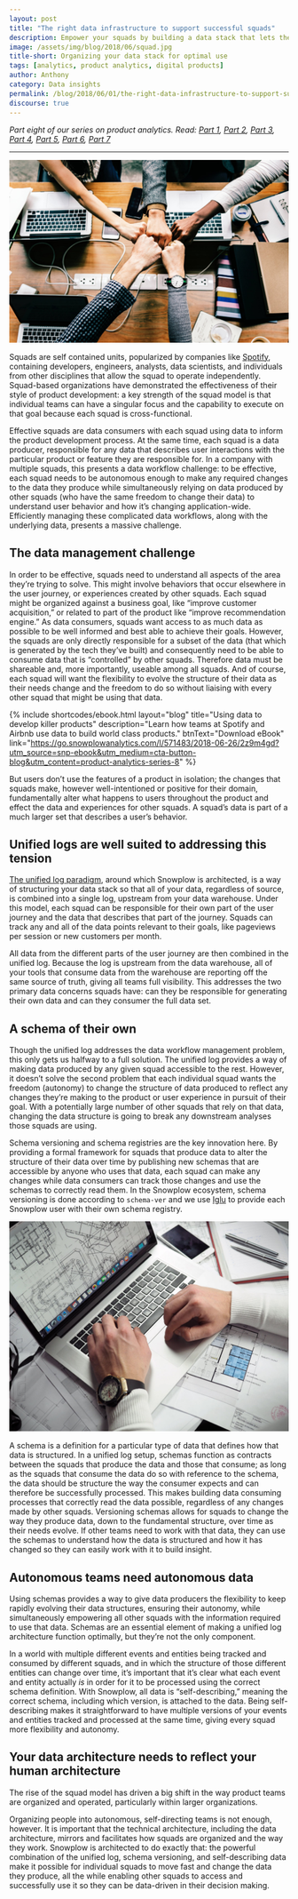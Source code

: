 ```yaml
---
layout: post
title: "The right data infrastructure to support successful squads"
description: Empower your squads by building a data stack that lets them do their best work
image: /assets/img/blog/2018/06/squad.jpg
title-short: Organizing your data stack for optimal use
tags: [analytics, product analytics, digital products]
author: Anthony
category: Data insights
permalink: /blog/2018/06/01/the-right-data-infrastructure-to-support-successful-squads/
discourse: true
---
```


*Part eight of our series on product analytics. Read: [Part 1][product1], [Part 2][product2], [Part 3][product3], [Part 4][product4], [Part 5][product5], [Part 6][product6], [Part 7][product7]*

---

![Squad based organizations are becoming more popular][squads]

Squads are self contained units, popularized by companies like [Spotify][spotify], containing developers, engineers, analysts, data scientists, and individuals from other disciplines that allow the squad to operate independently. Squad-based organizations have demonstrated the effectiveness of their style of product development: a key strength of the squad model is that individual teams can have a singular focus and the capability to execute on that goal because each squad is cross-functional.

Effective squads are data consumers with each squad using data to inform the product development process. At the same time, each squad is a data producer, responsible for any data that describes user interactions with the particular product or feature they are responsible for. In a company with multiple squads, this presents a data workflow challenge: to be effective, each squad needs to be autonomous enough to make any required changes to the data they produce while simultaneously relying on data produced by other squads (who have the same freedom to change their data) to understand user behavior and how it’s changing application-wide. Efficiently managing these complicated data workflows, along with the underlying data, presents a massive challenge.

<h2 id="data management">The data management challenge</h2>

In order to be effective, squads need to understand all aspects of the area they’re trying to solve. This might involve behaviors that occur elsewhere in the user journey, or experiences created by other squads. Each squad might be organized against a business goal, like “improve customer acquisition,” or related to part of the product like “improve recommendation engine.” As data consumers, squads want access to as much data as possible to be well informed and best able to achieve their goals. However, the squads are only directly responsible for a subset of the data (that which is generated by the tech they’ve built) and consequently need to be able to consume data that is “controlled” by other squads. Therefore data must be shareable and, more importantly, useable among all squads. And of course, each squad will want the flexibility to evolve the structure of their data as their needs change and the freedom to do so without liaising with every other squad that might be using that data.

{% include shortcodes/ebook.html layout="blog" title="Using data to develop killer products" description="Learn how teams at Spotify and Airbnb use data to build world class products." btnText="Download eBook" link="https://go.snowplowanalytics.com/l/571483/2018-06-26/2z9m4gd?utm_source=snp-ebook&utm_medium=cta-button-blog&utm_content=product-analytics-series-8" %}

But users don’t use the features of a product in isolation; the changes that squads make, however well-intentioned or positive for their domain, fundamentally alter what happens to users throughout the product and effect the data and experiences for other squads. A squad’s data is part of a much larger set that describes a user’s behavior.

<h2 id="unified logs">Unified logs are well suited to addressing this tension</h2>

[The unified log paradigm][bdp], around which Snowplow is architected, is a way of structuring your data stack so that all of your data, regardless of source, is combined into a single log, upstream from your data warehouse. Under this model, each squad can be responsible for their own part of the user journey and the data that describes that part of the journey. Squads can track any and all of the data points relevant to their goals, like pageviews per session or new customers per month.

All data from the different parts of the user journey are then combined in the unified log. Because the log is upstream from the data warehouse, all of your tools that consume data from the warehouse are reporting off the same source of truth, giving all teams full visibility. This addresses the two primary data concerns squads have: can they be responsible for generating their own data and can they consumer the full data set.

<h2 id="schema">A schema of their own</h2>

Though the unified log addresses the data workflow management problem, this only gets us halfway to a full solution. The unified log provides a way of making data produced by any given squad accessible to the rest. However, it doesn’t solve the second problem that each individual squad wants the freedom (autonomy) to change the structure of data produced to reflect any changes they’re making to the product or user experience in pursuit of their goal. With a potentially large number of other squads that rely on that data, changing the data structure is going to break any downstream analyses those squads are using.

Schema versioning and schema registries are the key innovation here. By providing a formal framework for squads that produce data to alter the structure of their data over time by publishing new schemas that are accessible by anyone who uses that data, each squad can make any changes while data consumers can track those changes and use the schemas to correctly read them. In the Snowplow ecosystem, schema versioning is done according to `schema-ver` and we use [Iglu][iglu] to provide each Snowplow user with their own schema registry.

![Schemas are like data blueprints][blueprint]

A schema is a definition for a particular type of data that defines how that data is structured. In a unified log setup, schemas function as contracts between the squads that produce the data and those that consume; as long as the squads that consume the data do so with reference to the schema, the data should be structure the way the consumer expects and can therefore be successfully processed. This makes building data consuming processes that correctly read the data possible, regardless of any changes made by other squads. Versioning schemas allows for squads to change the way they produce data, down to the fundamental structure, over time as their needs evolve. If other teams need to work with that data, they can use the schemas to understand how the data is structured and how it has changed so they can easily work with it to build insight.

<h2 id="self-describing data">Autonomous teams need autonomous data</h2>

Using schemas provides a way to give data producers the flexibility to keep rapidly evolving their data structures, ensuring their autonomy, while simultaneously empowering all other squads with the information required to use that data. Schemas are an essential element of making a unified log architecture function optimally, but they’re not the only component.

In a world with multiple different events and entities being tracked and consumed by different squads, and in which the structure of those different entities can change over time, it’s important that it’s clear what each event and entity actually *is* in order for it to be processed using the correct schema definition. With Snowplow, all data is “self-describing,” meaning the correct schema, including which version, is attached to the data. Being self-describing makes it straightforward to have multiple versions of your events and entities tracked and processed at the same time, giving every squad more flexibility and autonomy.

<h2 id="data architecture">Your data architecture needs to reflect your human architecture</h2>

The rise of the squad model has driven a big shift in the way product teams are organized and operated, particularly within larger organizations.

Organizing people into autonomous, self-directing teams is not enough, however. It is important that the technical architecture, including the data architecture, mirrors and facilitates how squads are organized and the way they work. Snowplow is architected to do exactly that: the powerful combination of the unified log, schema versioning, and self-describing data make it possible for individual squads to move fast and change the data they produce, all the while enabling other squads to access and successfully use it so they can be data-driven in their decision making.






[squads]: /assets/img/blog/2018/06/squad.jpg
[spotify]: https://labs.spotify.com/2014/03/27/spotify-engineering-culture-part-1/
[bdp]: https://snowplowanalytics.com/blog/2014/01/20/the-three-eras-of-business-data-processing/?utm_source=snowplow%20for%20squads&utm_medium=blog%20link&utm_campaign=unified%20log&utm_content=three%20eras#unified-era
[iglu]: https://github.com/snowplow/iglu/wiki
[blueprint]: /assets/img/blog/2018/06/blueprint.jpg

[product1]: https://snowplowanalytics.com/blog/2018/01/19/product-analytics-part-one-data-and-digital-products/

[product2]: https://snowplowanalytics.com/blog/2018/01/26/intelligent-use-of-data-in-product-development-differentiates-successful-companies/

[product3]: https://snowplowanalytics.com/blog/2018/02/02/data-driven-product-development-is-more-about-process-culture-and-people-than-technology/

[product4]: https://snowplowanalytics.com/blog/2018/02/09/the-product-analyst-toolkit/

[product5]: https://snowplowanalytics.com/blog/2018/02/23/creative-experiments-and-ab-tests-produce-the-best-results/

[product6]: https://snowplowanalytics.com/blog/2018/04/27/getting-the-most-out-of-product-analytics-with-intelligent-questions/

[product7]: https://snowplowanalytics.com/blog/2018/05/25/improving-ab-testing-with-event-data-modeling/
